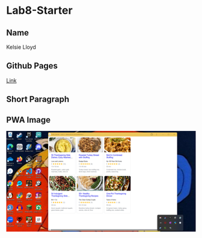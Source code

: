 # Lab8-Starter

## Name
Kelsie Lloyd

## Github Pages

[Link](klloyd0.github.io/Lab8_Starter/)

## Short Paragraph



## PWA Image
![Image](./assets/pwa.png)
